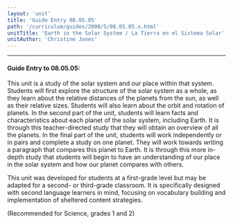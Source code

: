 ```yaml
---
layout: 'unit'
title: 'Guide Entry 08.05.05'
path: '/curriculum/guides/2008/5/08.05.05.x.html'
unitTitle: 'Earth in the Solar System / La Tierra en el Sistema Solar'
unitAuthor: 'Christine Jones'
---
```


<body>
<hr/>
 <h4>
  Guide Entry to 08.05.05:
 </h4>
 <p>
  This unit is a study of the solar system and our place within that system. Students will first explore the structure of the solar system as a whole, as they learn about the relative distances of the planets from the sun, as well as their relative sizes. Students will also learn about the orbit and rotation of planets. In the second part of the unit, students will learn facts and characteristics about each planet of the solar system, including Earth. It is through this teacher-directed study that they will obtain an overview of all the planets. In the final part of the unit, students will work independently or in pairs and complete a study on one planet. They will work towards writing a paragraph that compares this planet to Earth. It is through this more in-depth study that students will begin to have an understanding of our place in the solar system and how our planet compares with others.
 </p>
<p>
  This unit was developed for students at a first-grade level but may be adapted for a second- or third-grade classroom. It is specifically designed with second language learners in mind, focusing on vocabulary building and implementation of sheltered content strategies.
 </p>
<p>
  (Recommended for Science, grades 1 and 2)
 </p>

</body>
